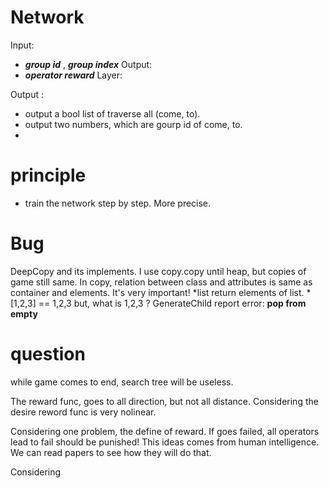# Network
Input: 
- ***group id*** , ***group index*** 
Output:
- ***operator reward***
Layer:



Output : 
- output a bool list of traverse all (come, to).
- output two numbers, which are gourp id of come, to.
- 

# principle
- train the network step by step. More precise.

# Bug
DeepCopy and its implements.
I use copy.copy until heap, but copies of game still same.
In copy, relation between class and attributes is same as container and elements.
It's very important!
*list return elements of list. *[1,2,3] == 1,2,3
but, what is 1,2,3 ?
GenerateChild report error: **pop from empty**

# question
while game comes to end, search tree will be useless.

The reward func, goes to all direction, but not all distance. Considering the desire reword func is very nolinear.

Considering one problem, the define of reward. If goes failed, all operators lead to fail should be punished! This ideas comes from human intelligence. We can read papers to see how they will do that.

Considering
